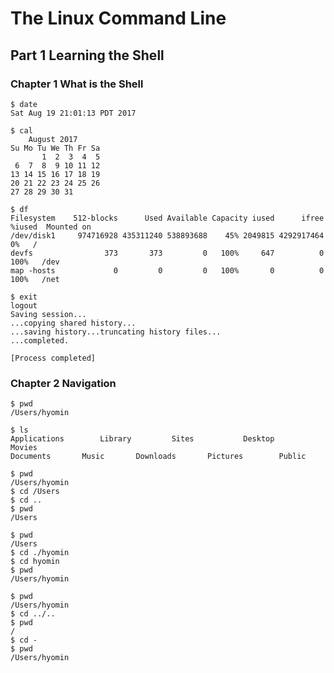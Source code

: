 # The Linux Command Line

## Part 1 Learning the Shell

### Chapter 1 What is the Shell

```
$ date
Sat Aug 19 21:01:13 PDT 2017
```
```
$ cal
    August 2017
Su Mo Tu We Th Fr Sa
       1  2  3  4  5
 6  7  8  9 10 11 12
13 14 15 16 17 18 19
20 21 22 23 24 25 26
27 28 29 30 31
```
```
$ df
Filesystem    512-blocks      Used Available Capacity iused      ifree %iused  Mounted on
/dev/disk1     974716928 435311240 538893688    45% 2049815 4292917464    0%   /
devfs                373       373         0   100%     647          0  100%   /dev
map -hosts             0         0         0   100%       0          0  100%   /net
```
```
$ exit
logout
Saving session...
...copying shared history...
...saving history...truncating history files...
...completed.

[Process completed]
```

### Chapter 2 Navigation

```
$ pwd
/Users/hyomin
```
```
$ ls
Applications		Library			Sites			Desktop			Movies
Documents		Music		Downloads		Pictures		Public
```
```
$ pwd
/Users/hyomin
$ cd /Users
$ cd ..
$ pwd
/Users
```
```
$ pwd
/Users
$ cd ./hyomin
$ cd hyomin
$ pwd
/Users/hyomin
```
```
$ pwd
/Users/hyomin
$ cd ../..
$ pwd
/
$ cd -
$ pwd
/Users/hyomin
```
